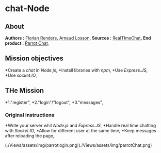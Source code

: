 # chat-Node
## About
**Authors :** [Florian Renders](https://github.com/Deepyflo), [Arnaud Losson](https://github.com/ArnaudLosson),
**Sources :** [RealTImeChat](https://github.com/becodeorg/CRL-Woods-5.33/blob/main/1.TRAIL/03.The-Mountain/Challenge/realTimeChat.md),
**End product :** [Parrot Chat](https://parrotchatbecode.herokuapp.com/),

## Mission objectives

*Create a *chat* in *Node.js*,
*Install libraries with *npm*,
*Use *Express.JS*,
*Use *socket.IO*,


## THe Mission

*1."register",
*2."login"/"logout",
*3."messages",

### Original instructions

*Write your server whit *Node.js* and *Express.JS*,
*Handle real time chatting with *Socket.IO*,
*Allow for different user at the same time,
*Keep messages after reloading the page,
 

(./Views/assets/img/parrotlogin.png)(./Views/assets/img/parrotChat.png)
